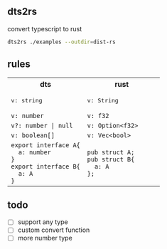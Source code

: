 ## dts2rs

convert typescript to rust

```bash
dts2rs ./examples --outdir=dist-rs
```

## rules
<style>
    table {
        width: 100%;
    }
</style>
<table style="width: 100%;">
<tr style="width: 100%;">
  <th style="width: 50%;">dts</th>
  <th style="width: 50%;">rust</th>
</tr>
<tr style="width: 100%;">
  <td style="width: 50%;">
<pre lang="typescript">
v: string
</pre>
  </td>
  <td style="width: 50%;">
<pre lang="rust">
v: String
</pre>
  </td>
</tr>
<tr>
  <td>
    <code class="language-typescript">v: number</code>
  </td>
  <td>
    <code class="language-rust">v: f32</code>
  </td>
</tr>
<tr>
  <td>
    <code class="language-typescript">v?: number | null</code>
  </td>
  <td>
    <code class="language-rust">v: Option&lt;f32&gt;</code>
  </td>
</tr>
<tr>
  <td>
    <code class="language-typescript">v: boolean[]</code>
  </td>
  <td>
    <code class="language-rust">v: Vec&lt;bool&gt;</code>
  </td>
</tr>
<tr>
  <td>
    <code class="language-typescript">export interface A{
  a: number
}
export interface B{
  a: A
}</code>
  </td>
  <td>
    <code class="language-rust">pub struct A;
pub struct B{
  a: A
};</code>
  </td>
</tr>
</table>

## todo

- [ ] support any type
- [ ] custom convert function
- [ ] more number type
